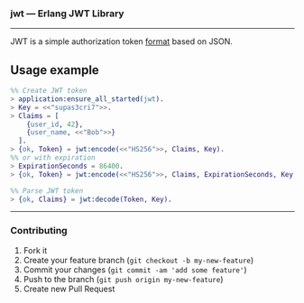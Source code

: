 ### jwt &mdash; Erlang JWT Library

---

JWT is a simple authorization token [format](http://jwt.io/) based on JSON.

## Usage example

```erlang
%% Create JWT token
> application:ensure_all_started(jwt).
> Key = <<"supas3cri7">>.
> Claims = [
    {user_id, 42},
    {user_name, <<"Bob">>}
  ].
> {ok, Token} = jwt:encode(<<"HS256">>, Claims, Key).
%% or with expiration
> ExpirationSeconds = 86400.
> {ok, Token} = jwt:encode(<<"HS256">>, Claims, ExpirationSeconds, Key).

%% Parse JWT token
> {ok, Claims} = jwt:decode(Token, Key).
```

---

### Contributing

1. Fork it
2. Create your feature branch (`git checkout -b my-new-feature`)
3. Commit your changes (`git commit -am 'add some feature'`)
4. Push to the branch (`git push origin my-new-feature`)
5. Create new Pull Request
